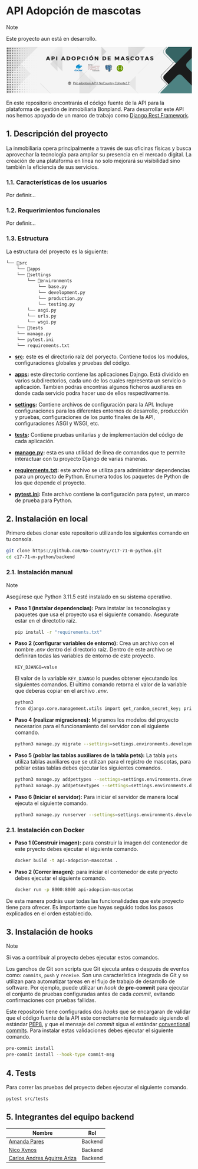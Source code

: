 # API Adopción de mascotas
> [!NOTE]
> Este proyecto aun está en desarrollo.

<div>
    <a href="" target="_blank">
        <img src="/backend/images/ApiBanner.png">
    </a>
</div>

En este repositorio encontrarás el código fuente de la API para la plataforma de gestión de inmobiliaria Bonpland. Para desarrollar este API nos hemos apoyado de un marco de trabajo como [Django Rest Framework](https://www.django-rest-framework.org/).

## 1. Descripción del proyecto

La inmobiliaria opera principalmente a través de sus oficinas físicas y busca aprovechar la tecnología para ampliar su presencia en el mercado digital. La creación de una plataforma en línea no solo mejorará su visibilidad sino también la eficiencia de sus servicios.

### 1.1. Características de los usuarios
Por definir...

### 1.2. Requerimientos funcionales
Por definir...

### 1.3. Estructura
La estructura del proyecto es la siguiente:

```
└── 📁src
    └── 📁apps
    └── 📁settings
        └── 📁environments
            └── base.py
            └── development.py
            └── production.py
            └── testing.py
        └── asgi.py
        └── urls.py
        └── wsgi.py
    └── 📁tests
    └── manage.py
    └── pytest.ini
    └── requirements.txt
```

- **[src](./src/):** este es el directorio raíz del poryecto. Contiene todos los modulos, configuraciones  globales y pruebas del código.

- **[apps](./src/apps/):** este directorio contiene las aplicaciones Dajngo. Está dividido en varios subdirectorios, cada uno de los cuales representa un servicio o aplicación. Tambien podras encontras algunos ficheros auxiliares en donde cada servicio podra hacer uso de ellos respectivamente.

- **[settings](./src/settings/):** Contiene archivos de configuración para la API. Incluye configuraciones para los diferentes entornos de desarrollo, producción y pruebas, configuraciones de los punto finales de la API, configuraciones ASGI y WSGI, etc.

- **[tests](./src/tests/):** Contiene pruebas unitarias y de implementación del código de cada aplicación.

- **[manage.py](./src/manage.py):** esta es una utilidad de línea de comandos que te permite interactuar con tu proyecto Django de varias maneras.

- **[requirements.txt](./src/requirements.txt):** este archivo se utiliza para administrar dependencias para un proyecto de Python. Enumera todos los paquetes de Python de los que depende el proyecto.

- **[pytest.ini](./src/pytest.ini):** Este archivo contiene la configuración para pytest, un marco de prueba para Python.


## 2. Instalación en local

Primero debes clonar este repositorio utilizando los siguientes comando en tu consola.

```bash
git clone https://github.com/No-Country/c17-71-m-python.git
cd c17-71-m-python/backend
```

### 2.1. Instalación manual

> [!NOTE]
> Asegúrese que Python 3.11.5 esté instalado en su sistema operativo.

- **Paso 1 (instalar dependencias):** Para instalar las teconologias y paquetes que usa el proyecto usa el siguiente comando. Asegurate estar en el directotio raíz.

    ```bash
    pip install -r "requirements.txt"
    ```

- **Paso 2 (configurar variables de entorno):** Crea un archivo con el nombre _.env_ dentro del directorio raíz. Dentro de este archivo se definiran todas las variables de entorno de este proyecto.

    ```.env
    KEY_DJANGO=value
    ```

    El valor de la variable `KEY_DJANGO` lo puedes obtener ejecutando los siguientes comandos. El ultimo comando retorna el valor de la variable que deberas copiar en el archivo _.env_.

    ```bash
    python3
    from django.core.management.utils import get_random_secret_key; print(get_random_secret_key()); exit()
    ```

- **Paso 4 (realizar migraciones):** Migramos los modelos del proyecto necesarios para el funcionamiento del servidor con el siguiente comando.

    ```bash
    python3 manage.py migrate --settings=settings.environments.development
    ```

- **Paso 5 (poblar las tablas auxiliares de la tabla pets):** La tabla `pets` utiliza tablas auxiliares que se utilizan para el registro de mascotas, para poblar estas tablas debes ejecutar los siguientes comandos.

    ```bash
    python3 manage.py addpettypes --settings=settings.environments.development
    python3 manage.py addpetsextypes --settings=settings.environments.development
    ```

- **Paso 6 (Iniciar el servidor):** Para iniciar el servidor de manera local ejecuta el siguiente comando.

    ```bash
    python3 manage.py runserver --settings=settings.environments.development
    ```

### 2.1. Instalación con Docker

- **Paso 1 (Construir imagen):** para construir la imagen del contenedor de este pryecto debes ejecutar el siguiente comando.

    ```bash
    docker build -t api-adopcion-mascotas .
    ```

- **Paso 2 (Correr imagen):** para iniciar el contenedor de este pryecto debes ejecutar el siguiente comando.

    ```bash
    docker run -p 8000:8000 api-adopcion-mascotas
    ```

De esta manera podrás usar todas las funcionalidades que este proyecto tiene para ofrecer. Es importante que hayas seguido todos los pasos explicados en el orden establecido.

## 3. Instalación de hooks

> [!NOTE]
> Si vas a contribuir al proyecto debes ejecutar estos comandos.

Los ganchos de Git son scripts que Git ejecuta antes o después de eventos como: `commits`, `push` y `receive`. Son una característica integrada de Git y se utilizan para automatizar tareas en el flujo de trabajo de desarrollo de software. Por ejemplo, puede utilizar un _hook_ de **pre-commit** para ejecutar el conjunto de pruebas configuradas antes de cada _commit_, evitando confirmaciones con pruebas fallidas.

Este repositorio tiene configurados dos _hooks_ que se encargaran de validar que el código fuente de la API este correctamente formateado siguiendo el estándar [PEP8](https://peps.python.org/pep-0008/), y que el mensaje del _commit_ sigua el estándar [conventional commits](https://www.conventionalcommits.org/en/v1.0.0/). Para instalar estas validaciones debes ejecutar el siguiente comando.

```bash
pre-commit install
pre-commit install --hook-type commit-msg
```

## 4. Tests
Para correr las pruebas del proyecto debes ejecutar el siguiente comando.

```bash
pytest src/tests
```

## 5. Integrantes del equipo backend
| Nombre | Rol | 
|----------|----------|
| [Amanda Pares](https://github.com/AParesFermandez) | Backend |
| [Nico Xynos](https://github.com/nicoxynos5) | Backend |
| [Carlos Andres Aguirre Ariza](https://github.com/The-Asintota) | Backend |